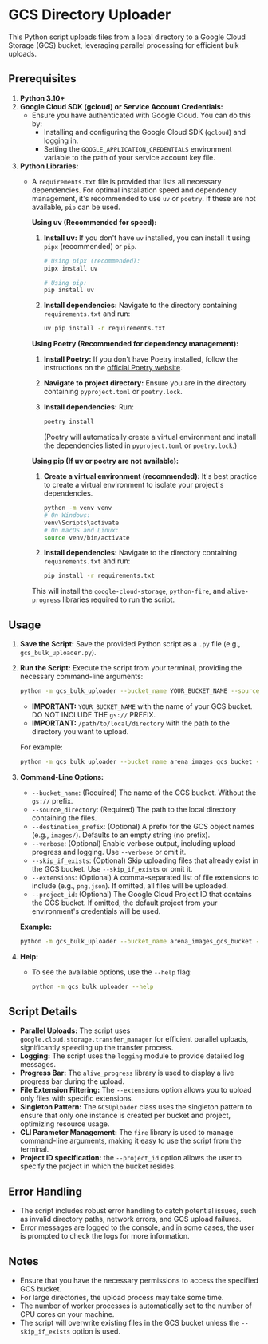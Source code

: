 # GCS Directory Uploader

This Python script uploads files from a local directory to a Google Cloud Storage (GCS) bucket, leveraging parallel processing for efficient bulk uploads.

## Prerequisites

1. **Python 3.10+**
2. **Google Cloud SDK (gcloud) or Service Account Credentials:**
    * Ensure you have authenticated with Google Cloud. You can do this by:
        * Installing and configuring the Google Cloud SDK (`gcloud`) and logging in.
        * Setting the `GOOGLE_APPLICATION_CREDENTIALS` environment variable to the path of your service account key file.
3. **Python Libraries:**
    * A `requirements.txt` file is provided that lists all necessary dependencies. For optimal installation speed and dependency management, it's recommended to use `uv` or `poetry`. If these are not available, `pip` can be used.

        **Using uv (Recommended for speed):**

        1. **Install uv:** If you don't have `uv` installed, you can install it using `pipx` (recommended) or `pip`.

            ```bash
            # Using pipx (recommended):
            pipx install uv

            # Using pip:
            pip install uv
            ```

        2. **Install dependencies:** Navigate to the directory containing `requirements.txt` and run:

            ```bash
            uv pip install -r requirements.txt
            ```

        **Using Poetry (Recommended for dependency management):**

        1. **Install Poetry:** If you don't have Poetry installed, follow the instructions on the [official Poetry website](https://python-poetry.org/docs/#installation).

        2. **Navigate to project directory:** Ensure you are in the directory containing `pyproject.toml` or `poetry.lock`.

        3. **Install dependencies:** Run:

            ```bash
            poetry install
            ```

            (Poetry will automatically create a virtual environment and install the dependencies listed in `pyproject.toml` or `poetry.lock`.)

        **Using pip (If uv or poetry are not available):**

        1. **Create a virtual environment (recommended):** It's best practice to create a virtual environment to isolate your project's dependencies.

            ```bash
            python -m venv venv
            # On Windows:
            venv\Scripts\activate
            # On macOS and Linux:
            source venv/bin/activate
            ```

        2. **Install dependencies:** Navigate to the directory containing `requirements.txt` and run:

            ```bash
            pip install -r requirements.txt
            ```

        This will install the `google-cloud-storage`, `python-fire`, and `alive-progress` libraries required to run the script.

## Usage

1. **Save the Script:** Save the provided Python script as a `.py` file (e.g., `gcs_bulk_uploader.py`).

2. **Run the Script:** Execute the script from your terminal, providing the necessary command-line arguments:

    ```bash
    python -m gcs_bulk_uploader --bucket_name YOUR_BUCKET_NAME --source_directory /path/to/local/directory [OPTIONS]
    ```

    * **IMPORTANT:** `YOUR_BUCKET_NAME` with the name of your GCS bucket. DO NOT INCLUDE THE `gs://` PREFIX.
    * **IMPORTANT:** `/path/to/local/directory` with the path to the directory you want to upload.

    For example:  

    ```bash
    python -m gcs_bulk_uploader --bucket_name arena_images_gcs_bucket --source_directory /home/user/my_images
    ```

3. **Command-Line Options:**

    * `--bucket_name`: (Required) The name of the GCS bucket. Without the `gs://` prefix.
    * `--source_directory`: (Required) The path to the local directory containing the files.
    * `--destination_prefix`: (Optional) A prefix for the GCS object names (e.g., `images/`). Defaults to an empty string (no prefix).
    * `--verbose`: (Optional) Enable verbose output, including upload progress and logging. Use `--verbose` or omit it.
    * `--skip_if_exists`: (Optional) Skip uploading files that already exist in the GCS bucket. Use `--skip_if_exists` or omit it.
    * `--extensions`: (Optional) A comma-separated list of file extensions to include (e.g., `png,json`). If omitted, all files will be uploaded.
    * `--project_id`: (Optional) The Google Cloud Project ID that contains the GCS bucket. If omitted, the default project from your environment's credentials will be used.

    **Example:**

    ```bash
    python -m gcs_bulk_uploader --bucket_name arena_images_gcs_bucket --source_directory /home/user/my_images --destination_prefix images/ --verbose --extensions png,jpg --project_id my-gcp-project
    ```

4. **Help:**

    * To see the available options, use the `--help` flag:

        ```bash
        python -m gcs_bulk_uploader --help
        ```

## Script Details

* **Parallel Uploads:** The script uses `google.cloud.storage.transfer_manager` for efficient parallel uploads, significantly speeding up the transfer process.
* **Logging:** The script uses the `logging` module to provide detailed log messages.
* **Progress Bar:** The `alive_progress` library is used to display a live progress bar during the upload.
* **File Extension Filtering:** The `--extensions` option allows you to upload only files with specific extensions.
* **Singleton Pattern:** The `GCSUploader` class uses the singleton pattern to ensure that only one instance is created per bucket and project, optimizing resource usage.
* **CLI Parameter Management:** The `fire` library is used to manage command-line arguments, making it easy to use the script from the terminal.
* **Project ID specification:** the `--project_id` option allows the user to specify the project in which the bucket resides.

## Error Handling

* The script includes robust error handling to catch potential issues, such as invalid directory paths, network errors, and GCS upload failures.
* Error messages are logged to the console, and in some cases, the user is prompted to check the logs for more information.

## Notes

* Ensure that you have the necessary permissions to access the specified GCS bucket.
* For large directories, the upload process may take some time.
* The number of worker processes is automatically set to the number of CPU cores on your machine.
* The script will overwrite existing files in the GCS bucket unless the `--skip_if_exists` option is used.
